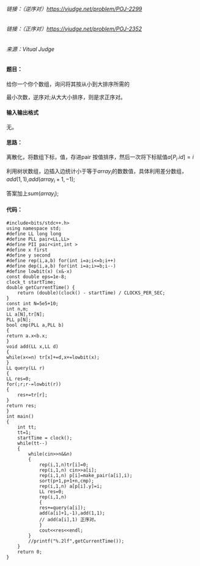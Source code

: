 
###### 链接：（逆序对）https://vjudge.net/problem/POJ-2299
###### 链接：（正序对）https://vjudge.net/problem/POJ-2352
###### 来源：Vitual Judge

#### 题目：
给你一个你个数组，询问将其按从小到大排序所需的

最小次数，逆序对;从大大小排序，则是求正序对。
 

#### 输入输出格式
无。

#### 思路：
离散化，将数组下标，值，存进pair 按值排序，然后一次将下标赋值$a[P_i.id]=i$

利用树状数组，边插入边统计小于等于$array_i$的数数值，具体利用差分数组，$add$$(1,1)$,$add$$(array_i+1,-1)$;

答案加上$sum(array_i)$;

#### 代码：
    #include<bits/stdc++.h>
    using namespace std;
    #define LL long long 
    #define PLL pair<LL,LL>
    #define PII pair<int,int >
    #define x first
    #define y second
    #define rep(i,a,b) for(int i=a;i<=b;i++)
    #define dep(i,a,b) for(int i=a;i>=b;i--)
    #define lowbit(x) (x&-x)
    const double eps=1e-8;
    clock_t startTime;
    double getCurrentTime() {
        return (double)(clock() - startTime) / CLOCKS_PER_SEC;
    }
    const int N=5e5+10;
    int n,m;
    LL a[N],tr[N];
    PLL p[N];
    bool cmp(PLL a,PLL b)
    {
    return a.x<b.x;
    }
    void add(LL x,LL d)
    {
    while(x<=n) tr[x]+=d,x+=lowbit(x);
    }
    LL query(LL r)
    {
    LL res=0;
    for(;r;r-=lowbit(r))
    {
        res+=tr[r];
    }
    return res;
    }
    int main()
    {
        int tt;
        tt=1;
        startTime = clock();
        while(tt--)
        {
            while(cin>>n&&n)
            {
                rep(i,1,n)tr[i]=0;
                rep(i,1,n) cin>>a[i];
                rep(i,1,n) p[i]=make_pair(a[i],i);
                sort(p+1,p+1+n,cmp);
                rep(i,1,n) a[p[i].y]=i;
                LL res=0;
                rep(i,1,n)
                {
                res+=query(a[i]);
                add(a[i]+1,-1),add(1,1);
                // add(a[i],1) 正序对。
                }
                cout<<res<<endl;
            }
            //printf("%.2lf",getCurrentTime());
        }
        return 0;
    }

